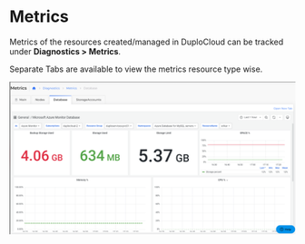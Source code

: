 # Metrics

Metrics of the resources created/managed in DuploCloud can be tracked under **Diagnostics > Metrics**.

Separate Tabs are available to view the metrics resource type wise.

![Metrics dashboard](<../../.gitbook/assets/image (37).png>)
